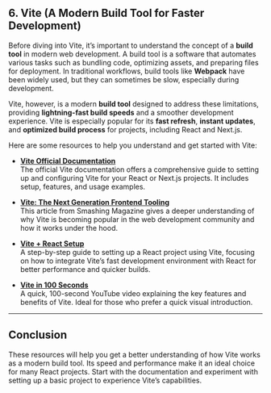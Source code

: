 ## 6. Vite (A Modern Build Tool for Faster Development)

Before diving into Vite, it’s important to understand the concept of a **build tool** in modern web development. A build tool is a software that automates various tasks such as bundling code, optimizing assets, and preparing files for deployment. In traditional workflows, build tools like **Webpack** have been widely used, but they can sometimes be slow, especially during development.

Vite, however, is a modern **build tool** designed to address these limitations, providing **lightning-fast build speeds** and a smoother development experience. Vite is especially popular for its **fast refresh**, **instant updates**, and **optimized build process** for projects, including React and Next.js.

Here are some resources to help you understand and get started with Vite:

- [**Vite Official Documentation**](https://vitejs.dev/)  
  The official Vite documentation offers a comprehensive guide to setting up and configuring Vite for your React or Next.js projects. It includes setup, features, and usage examples.

- [**Vite: The Next Generation Frontend Tooling**](https://www.smashingmagazine.com/2020/12/vite-next-generation-frontend-tool/)  
  This article from Smashing Magazine gives a deeper understanding of why Vite is becoming popular in the web development community and how it works under the hood.

- [**Vite + React Setup**](https://vitejs.dev/guide/#scaffolding-your-first-vite-project)  
  A step-by-step guide to setting up a React project using Vite, focusing on how to integrate Vite’s fast development environment with React for better performance and quicker builds.

- [**Vite in 100 Seconds**](https://www.youtube.com/watch?v=6kAy74Bo7Mc)  
  A quick, 100-second YouTube video explaining the key features and benefits of Vite. Ideal for those who prefer a quick visual introduction.

---

## Conclusion

These resources will help you get a better understanding of how Vite works as a modern build tool. Its speed and performance make it an ideal choice for many React projects. Start with the documentation and experiment with setting up a basic project to experience Vite’s capabilities.

